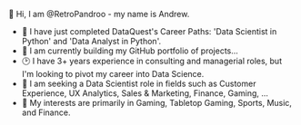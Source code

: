 👋 Hi, I am @RetroPandroo - my name is Andrew.
- 🌱 I have just completed DataQuest's Career Paths: 'Data Scientist in Python' and 'Data Analyst in Python'.
- 📜 I am currently building my GitHub portfolio of projects...
- 🕑 I have 3+ years experience in consulting and managerial roles, but I'm looking to pivot my career into Data Science.
- 👀 I am seeking a Data Scientist role in fields such as Customer Experience, UX Analytics, Sales & Marketing, Finance, Gaming, ...
- 🎲 My interests are primarily in Gaming, Tabletop Gaming, Sports, Music, and Finance.

<!---
/RetroPandroo is a ✨ special ✨ repository because its `README.md` (this file) appears on your GitHub profile.
You can click the Preview link to take a look at your changes.
--->
